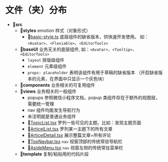 # 文件（夹）分布

- 📁**src**
  - 📁**styles** emotion 样式（对象形式）
    - 📄[basic-style.ts](./src/baseUI/basic-styles.ts) 底层组件的缺省版本，供快速开发使用。 如：`<Avatar>`、`<Flexiable>`、`<EditorTools>`
  - 📁**baseUI** 业务无关的底层组件, 如：`<Avatar>`、`<Tooltip>`、`<EditorTools>`
    - `layout` 排版级组件
    - `element` 元素级组件
    - `props: placeholder` 表明该组件有用于草稿的缺省版本 （开启缺省版本的元素，在界面中只显示一个灰色块）
  - 📁**components** 业务相关的可复用组件
  - 📁**views** 业务相关的一般组件
    - popups 参照微信小程序文档，popup 类组件存在于额外的视图层，需要统一管理
    - nav 组件均能发生导航行为
    - 未注明就是普通业务组件
    * 📄[TopicList.tsx](./src/views/TopicList.tsx) 罗列一些可见的主题。比如：发现主题页面
    * 📄[ArticelList.tsx](./src/views/ArticelList.tsx) 罗列某一主题下的所有文章
    * 📄[ArticelDetail.tsx](./src/views/ArticelDetail.tsx) 展示整篇文章+所有评论
    * 📄[TopNavbar.tsx](./src/views/TopNavbar.tsx) `nav` 视窗顶部的传统常驻导航栏
    * 📄[AsideMenu.tsx](./src/views/AsideMenu.tsx) `nav` 视窗左侧的传统常驻菜单栏
  - 📁**template** 复制/粘贴用的代码片段
